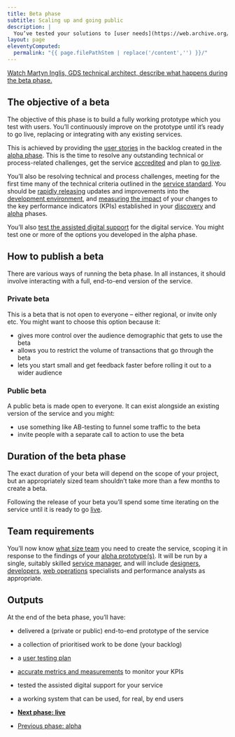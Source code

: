 ```yaml
---
title: Beta phase
subtitle: Scaling up and going public
description: |
  You’ve tested your solutions to [user needs](https://web.archive.org/web/20150328073638/https://www.gov.uk/service-manual/user-centred-design/user-needs) and built up a clear picture of what it will take to [build](https://web.archive.org/web/20150328073638/https://www.gov.uk/service-manual/making-software) and [operate](https://web.archive.org/web/20150328073638/https://www.gov.uk/service-manual/operations) your service. Now you will build an end-to-end prototype, test it in public and prepare to run it.
layout: page
eleventyComputed:
  permalink: "{{ page.filePathStem | replace('/content','') }}/"
---
```


[Watch Martyn Inglis, GDS technical architect, describe what happens during the beta phase.](https://www.youtube.com/watch?v=s0l8HauO_PM)

## The objective of a beta

The objective of this phase is to build a fully working prototype which you test with users. You’ll continuously improve on the prototype until it’s ready to go live, replacing or integrating with any existing services.

This is achieved by providing the [user stories](https://web.archive.org/web/20150328073638/https://www.gov.uk/service-manual/agile/writing-user-stories) in the backlog created in the [alpha phase](https://web.archive.org/web/20150328073638/https://www.gov.uk/service-manual/phases/alpha). This is the time to resolve any outstanding technical or process-related challenges, get the service [accredited](https://web.archive.org/web/20150328073638/https://www.gov.uk/service-manual/making-software/information-security) and plan to [go live](https://web.archive.org/web/20150328073638/https://www.gov.uk/service-manual/phases/live).

You’ll also be resolving technical and process challenges, meeting for the first time many of the technical criteria outlined in the [service standard](https://web.archive.org/web/20150328073638/https://www.gov.uk/service-manual/digital-by-default). You should be [rapidly releasing](https://web.archive.org/web/20150328073638/https://www.gov.uk/service-manual/making-software/release-strategies) updates and improvements into the [development environment](https://web.archive.org/web/20150328073638/https://www.gov.uk/service-manual/making-software/development-environment), and [measuring the impact](https://web.archive.org/web/20150328073638/https://www.gov.uk/service-manual/measurement) of your changes to the key performance indicators (KPIs) established in your [discovery](https://web.archive.org/web/20150328073638/https://www.gov.uk/service-manual/phases/discovery) and [alpha](https://web.archive.org/web/20150328073638/https://www.gov.uk/service-manual/phases/alpha) phases.

You’ll also [test the assisted digital support](https://web.archive.org/web/20150328073638/https://www.gov.uk/service-manual/assisted-digital/action-plan#beta-stage) for the digital service. You might test one or more of the options you developed in the alpha phase.

## How to publish a beta

There are various ways of running the beta phase. In all instances, it should involve interacting with a full, end-to-end version of the service.

### Private beta

This is a beta that is not open to everyone – either regional, or invite only etc. You might want to choose this option because it:

- gives more control over the audience demographic that gets to use the beta
- allows you to restrict the volume of transactions that go through the beta
- lets you start small and get feedback faster before rolling it out to a wider audience

### Public beta

A public beta is made open to everyone. It can exist alongside an existing version of the service and you might:

- use something like AB-testing to funnel some traffic to the beta
- invite people with a separate call to action to use the beta

## Duration of the beta phase

The exact duration of your beta will depend on the scope of your project, but an appropriately sized team shouldn’t take more than a few months to create a beta.

Following the release of your beta you’ll spend some time iterating on the service until it is ready to go [live](https://web.archive.org/web/20150328073638/https://www.gov.uk/service-manual/phases/live).

## Team requirements

You’ll now know [what size team](https://web.archive.org/web/20150328073638/https://www.gov.uk/service-manual/the-team) you need to create the service, scoping it in response to the findings of your [alpha prototype(s)](https://web.archive.org/web/20150328073638/https://www.gov.uk/service-manual/phases/alpha). It will be run by a single, suitably skilled [service manager](https://web.archive.org/web/20150328073638/https://www.gov.uk/service-manual/the-team/service-manager), and will include [designers](https://web.archive.org/web/20150328073638/https://www.gov.uk/service-manual/the-team/designer), [developers](https://web.archive.org/web/20150328073638/https://www.gov.uk/service-manual/the-team/developer), [web operations](https://web.archive.org/web/20150328073638/https://www.gov.uk/service-manual/the-team/web-operations) specialists and performance analysts as appropriate.

## Outputs

At the end of the beta phase, you’ll have:

- delivered a (private or public) end-to-end prototype of the service
- a collection of prioritised work to be done (your backlog)
- a [user testing plan](https://web.archive.org/web/20150328073638/https://www.gov.uk/service-manual/user-centred-design/user-research)
- [accurate metrics and measurements](https://web.archive.org/web/20150328073638/https://www.gov.uk/service-manual/measurement) to monitor your KPIs
- tested the assisted digital support for your service
- a working system that can be used, for real, by end users

- **[Next phase: live](/version-1/guides/live-phase/)**
- [Previous phase: alpha](/version-1/guides/alpha-phase/)

